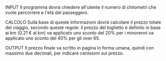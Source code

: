 INPUT
Il programma dovrà chiedere all'utente il numero di chilometri che vuole percorrere e l'età del passeggero.

CALCOLO
Sulla base di queste informazioni dovrà calcolare il prezzo totale del viaggio, secondo queste regole:
il prezzo del biglietto è definito in base ai km (0.21 € al km)
va applicato uno sconto del 20% per i minorenni
va applicato uno sconto del 40% per gli over 65.

OUTPUT
Il prezzo finale va scritto in pagina in forma umana, quindi con massimo due decimali, per indicare centesimi sul prezzo.